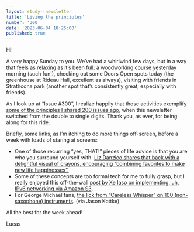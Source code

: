 ```yaml
---
layout: study--newsletter
title: 'Living the principles'
number: '300'
date: '2023-06-04 18:25:00'
published: true
---
```


Hi!

A very happy Sunday to you. We’ve had a whirlwind few days, but in a way that feels as relaxing as it’s been full: a woodworking course yesterday morning (such fun!), checking out some Doors Open spots today (the greenhouse at Rideau Hall, excellent as always), visiting with friends in Strathcona park (another spot that’s consistently great, especially with friends).

As I look up at “Issue #300”, I realize happily that those activities exemplify [some of the principles I shared 200 issues ago](https://lucascherkewski.com/hit-and-miss/100-living-principles/), when this newsletter switched from the double to single digits. Thank you, as ever, for being along for this ride.

Briefly, some links, as I’m itching to do more things off-screen, before a week with loads of staring at screens:

- One of those recurring “yes, THAT!” pieces of life advice is that you are who you surround yourself with. [Liz Danzico shares that back with a delightful visual of crayons, encouraging “combining favorites to make new life happinesses”.](https://bobulate.com/2023/06/crayon-collisions/)
- Some of these concepts are too formal tech for me to fully grasp, but I really enjoyed this off-the-wall [post by Xe Iaso on implementing, uh, IPv6 networking via Amazon S3](https://xeiaso.net/blog/anything-message-queue).
- For George Michael fans, [the lick from “Careless Whisper” on 100 (non-saxophone) instruments](https://www.youtube.com/watch?app=desktop&v=ZgM3p_Scnh0). (via Jason Kottke)

All the best for the week ahead!

Lucas